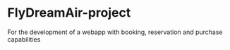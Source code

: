 # FlyDreamAir-project
For the development of a webapp with booking, reservation and purchase capabilities
